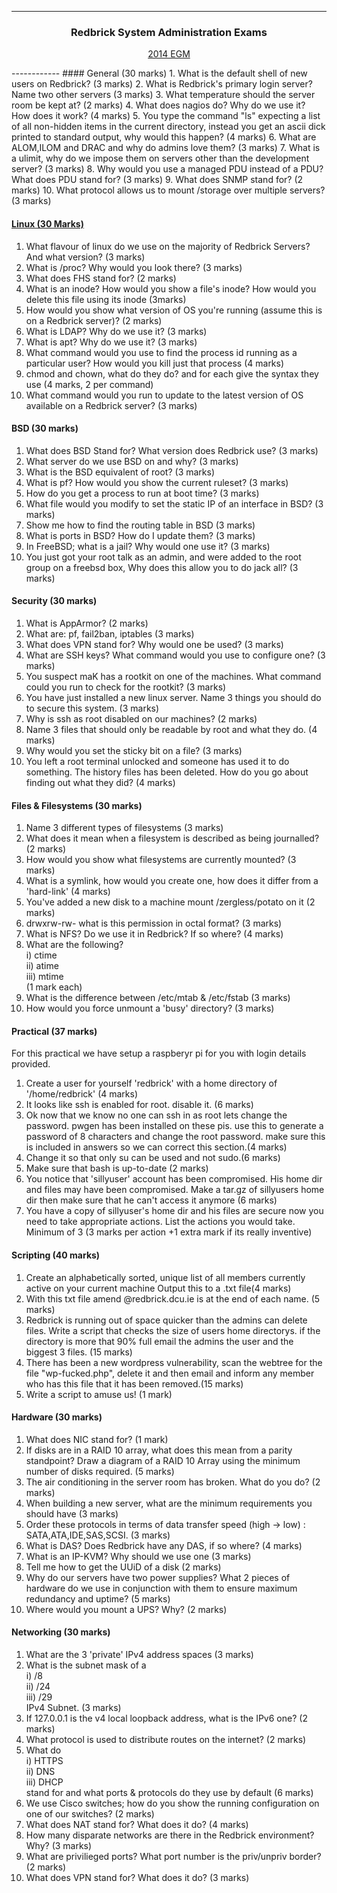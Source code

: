 ------------
<h3 align="center">
Redbrick System Administration Exams                                                                                                                                                
</h3>
<p align="center">
<a href="http://www.redbrick.dcu.ie/help/exams/admin-2014-egm">2014 EGM</a>
</p>
------------
#### General (30 marks)
1. What is the default shell of new users on Redbrick? (3 marks)
2. What is Redbrick's primary login server? Name two other servers (3 marks)
3. What temperature should the server room be kept at? (2 marks)
4. What does nagios do? Why do we use it? How does it work? (4 marks)
5. You type the command "ls" expecting a list of all non-hidden items in the current directory, instead you get an ascii dick printed to standard output, why would this happen? (4 marks)
6. What are ALOM,ILOM and DRAC and why do admins love them? (3 marks)
7. What is a ulimit, why do we impose them on servers other than the development server? (3 marks)
8. Why would you use a managed PDU instead of a PDU? What does PDU stand for? (3 marks)
9. What does SNMP stand for? (2 marks)  
10. What protocol allows us to mount /storage over multiple servers? (3 marks)

#### [Linux (30 Marks)](https://github.com/AlbertFaust/redbrick-sysadmin-exams/blob/master/2014/EGM/Linux.md)
1. What flavour of linux do we use on the majority of Redbrick Servers? And what version? (3 marks)
2. What is /proc? Why would you look there? (3 marks)
3. What does FHS stand for? (2 marks)
4. What is an inode? How would you show a file's inode? How would you delete this file using its inode (3marks)
5. How would you show what version of OS you're running (assume this is on a Redbrick server)? (2 marks)
6. What is LDAP? Why do we use it? (3 marks)
7. What is apt? Why do we use it? (3 marks)
8. What command would you use to find the process id running as a particular user? How would you kill just that process (4 marks)
9. chmod and chown, what do they do? and for each give the syntax they use (4 marks, 2 per command)
10. What command would you run to update to the latest version of OS available on a Redbrick server? (3 marks)

#### BSD (30 marks)

1. What does BSD Stand for? What version does Redbrick use? (3 marks)
2. What server do we use BSD on and why? (3 marks)
3. What is the BSD equivalent of root? (3 marks)
4. What is pf? How would you show the current ruleset? (3 marks)
5. How do you get a process to run at boot time? (3 marks)
6. What file would you modify to set the static IP of an interface in BSD? (3 marks)
7. Show me how to find the routing table in BSD (3 marks)
8. What is ports in BSD? How do I update them? (3 marks)
9. In FreeBSD; what is a jail? Why would one use it? (3 marks)
10. You just got your root talk as an admin, and were added to the root group on a freebsd box, Why does this allow you to do jack all? (3 marks)

#### Security (30 marks)

1. What is AppArmor? (2 marks)
2. What are: pf, fail2ban, iptables (3 marks)
3. What does VPN stand for? Why would one be used? (3 marks)
4. What are SSH keys? What command would you use to configure one? (3 marks)
5. You suspect maK has a rootkit on one of the machines. What command could you run to check for the rootkit? (3 marks)
6. You have just installed a new linux server. Name 3 things you should do to secure this system. (3 marks)
7. Why is ssh as root disabled on our machines? (2 marks)
8. Name 3 files that should only be readable by root and what they do. (4 marks)
9. Why would you set the sticky bit on a file? (3 marks)
10. You left a root terminal unlocked and someone has used it to do something. The history files has been deleted. How do you go about finding out what they did? (4 marks)

#### Files & Filesystems (30 marks)

1. Name 3 different types of filesystems (3 marks)
2. What does it mean when a filesystem is described as being journalled? (2 marks)
3. How would you show what filesystems are currently mounted? (3 marks)
4. What is a symlink, how would you create one, how does it differ from a 'hard-link' (4 marks)
5. You've added a new disk to a machine mount /zergless/potato on it (2 marks)
6. drwxrw-rw- what is this permission in octal format? (3 marks)
7. What is NFS? Do we use it in Redbrick? If so where? (4 marks)
8. What are the following?  
i) ctime  
ii) atime  
iii) mtime  
(1 mark each)
9. What is the difference between /etc/mtab & /etc/fstab (3 marks)
10. How would you force unmount a 'busy' directory? (3 marks)

#### Practical (37 marks)

For this practical we have setup a raspberyr pi for you with login details provided.  

1. Create a user for yourself 'redbrick' with a home directory of '/home/redbrick' (4 marks)
2. It looks like ssh is enabled for root. disable it. (6 marks)
3. Ok now that we know no one can ssh in as root lets change the password. pwgen has been installed on these pis. use this to generate a password of 8 characters and change the root password. make sure this is included in answers so we can correct this section.(4 marks)
4. Change it so that only su can be used and not sudo.(6 marks)
5. Make sure that bash is up-to-date (2 marks)
6. You notice that 'sillyuser' account has been compromised. His home dir and files may have been compromised. Make a tar.gz of sillyusers home dir then make sure that he can't access it anymore (6 marks)
7. You have a copy of sillyuser's home dir and his files are secure now you need to take appropriate actions. List the actions you would take. Minimum of 3 (3 marks per action +1 extra mark if its really inventive)

#### Scripting (40 marks)

1. Create an alphabetically sorted, unique list of all members currently active on your current machine Output this to a .txt file(4 marks)
2. With this txt file amend @redbrick.dcu.ie is at the end of each name. (5 marks)
3. Redbrick is running out of space quicker than the admins can delete files. Write a script that checks the size of users home directorys. if the directory is more that 90% full email the admins the user and the biggest 3 files. (15 marks)
4. There has been a new wordpress vulnerability, scan the webtree for the file "wp-fucked.php", delete it and then email and inform any member who has this file that it has been removed.(15 marks)
5. Write a script to amuse us! (1 mark)

#### Hardware (30 marks)

1. What does NIC stand for? (1 mark)
2. If disks are in a RAID 10 array, what does this mean from a parity standpoint? Draw a diagram of a RAID 10 Array using the minimum number of disks required. (5 marks)
3. The air conditioning in the server room has broken. What do you do? (2 marks)
4. When building a new server, what are the minimum requirements you should have (3 marks)
5. Order these protocols in terms of data transfer speed (high -> low) : SATA,ATA,IDE,SAS,SCSI. (3 marks)
6. What is DAS? Does Redbrick have any DAS, if so where? (4 marks)
7. What is an IP-KVM? Why should we use one (3 marks)
8. Tell me how to get the UUiD of a disk (2 marks)
9. Why do our servers have two power supplies? What 2 pieces of hardware do we use in conjunction with them to ensure maximum redundancy and uptime? (5 marks)
10. Where would you mount a UPS? Why? (2 marks)

#### Networking (30 marks)

1. What are the 3 'private' IPv4 address spaces (3 marks)
2. What is the subnet mask of a  
i) /8  
ii) /24  
iii) /29  
IPv4 Subnet. (3 marks)
3. If 127.0.0.1 is the v4 local loopback address, what is the IPv6 one? (2 marks)
4. What protocol is used to distribute routes on the internet? (2 marks)
5. What do  
i) HTTPS  
ii) DNS  
iii) DHCP  
stand for and what ports & protocols do they use by default (6 marks)
6. We use Cisco switches; how do you show the running configuration on one of our switches? (2 marks)
7. What does NAT stand for? What does it do? (4 marks)
8. How many disparate networks are there in the Redbrick environment? Why? (3 marks)
9. What are privilieged ports? What port number is the priv/unpriv border? (2 marks)
10. What does VPN stand for? What does it do? (3 marks)
